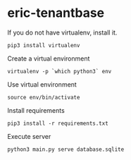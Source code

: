 # eric-tenantbase

If you do not have virtualenv, install it.

    pip3 install virtualenv

Create a virtual environment

    virtualenv -p `which python3` env

Use virtual environment

    source env/bin/activate

Install requirements

    pip3 install -r requirements.txt

Execute server

    python3 main.py serve database.sqlite

